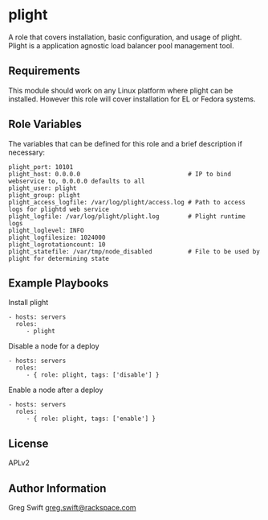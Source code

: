 plight
========

A role that covers installation, basic configuration, and usage of plight. Plight is a application agnostic load balancer pool management tool.

Requirements
------------

This module should work on any Linux platform where plight can be installed. However this role will cover installation for EL or Fedora systems.

Role Variables
--------------

The variables that can be defined for this role and a brief description if necessary:

    plight_port: 10101
    plight_host: 0.0.0.0                              # IP to bind webservice to, 0.0.0.0 defaults to all
    plight_user: plight
    plight_group: plight
    plight_access_logfile: /var/log/plight/access.log # Path to access logs for plightd web service
    plight_logfile: /var/log/plight/plight.log        # Plight runtime logs
    plight_loglevel: INFO
    plight_logfilesize: 1024000
    plight_logrotationcount: 10
    plight_statefile: /var/tmp/node_disabled          # File to be used by plight for determining state

Example Playbooks
-----------------

Install plight

    - hosts: servers
      roles:
         - plight

Disable a node for a deploy

    - hosts: servers
      roles:
         - { role: plight, tags: ['disable'] }

Enable a node after a deploy

    - hosts: servers
      roles:
         - { role: plight, tags: ['enable'] }

License
-------

APLv2

Author Information
------------------

Greg Swift <greg.swift@rackspace.com>